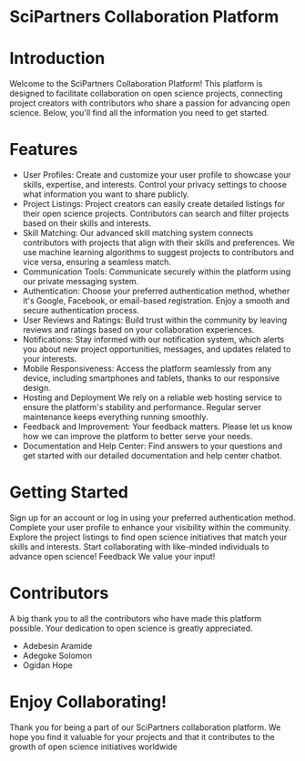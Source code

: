 # SciPartners Collaboration Platform
# Introduction 
Welcome to the SciPartners Collaboration Platform! This platform is designed to facilitate collaboration on open science projects, connecting project creators with contributors who share a passion for advancing open science. Below, you'll find all the information you need to get started.


# Features
- User Profiles: Create and customize your user profile to showcase your skills, expertise, and interests.
Control your privacy settings to choose what information you want to share publicly.
- Project Listings: Project creators can easily create detailed listings for their open science projects.
Contributors can search and filter projects based on their skills and interests.
- Skill Matching: Our advanced skill matching system connects contributors with projects that align with their skills and preferences. We use machine learning algorithms to suggest projects to contributors and vice versa, ensuring a seamless match.
- Communication Tools: Communicate securely within the platform using our private messaging system.
- Authentication: Choose your preferred authentication method, whether it's Google, Facebook, or email-based registration.
Enjoy a smooth and secure authentication process.
- User Reviews and Ratings: Build trust within the community by leaving reviews and ratings based on your collaboration experiences.
- Notifications: Stay informed with our notification system, which alerts you about new project opportunities, messages, and updates related to your interests.
- Mobile Responsiveness: Access the platform seamlessly from any device, including smartphones and tablets, thanks to our responsive design.
- Hosting and Deployment
We rely on a reliable web hosting service to ensure the platform's stability and performance.
Regular server maintenance keeps everything running smoothly.
- Feedback and Improvement: Your feedback matters. Please let us know how we can improve the platform to better serve your needs.
- Documentation and Help Center: Find answers to your questions and get started with our detailed documentation and help center chatbot.


# Getting Started
Sign up for an account or log in using your preferred authentication method.
Complete your user profile to enhance your visibility within the community.
Explore the project listings to find open science initiatives that match your skills and interests.
Start collaborating with like-minded individuals to advance open science!
Feedback
We value your input!

# Contributors
A big thank you to all the contributors who have made this platform possible. Your dedication to open science is greatly appreciated.
- Adebesin Aramide
- Adegoke Solomon
- Ogidan Hope

# Enjoy Collaborating!
Thank you for being a part of our SciPartners collaboration platform. We hope you find it valuable for your projects and that it contributes to the growth of open science initiatives worldwide




